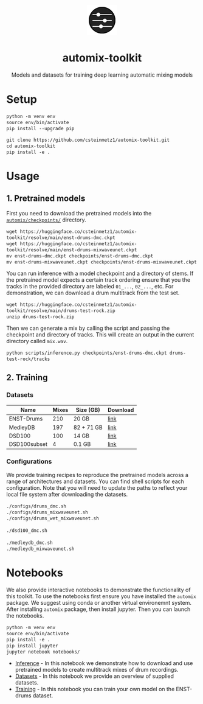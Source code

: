 <div align="center">

<img width="80px" src="docs/assets/logo.png"> 

# automix-toolkit
Models and datasets for training deep learning automatic mixing models

</div>

# Setup

```
python -m venv env 
source env/bin/activate
pip install --upgrade pip
```

```
git clone https://github.com/csteinmetz1/automix-toolkit.git
cd automix-toolkit
pip install -e . 
```

# Usage

## 1. Pretrained models

First you need to download the pretrained models into the [`automix/checkpoints/`](automix/checkpoints/) directory. 

```
wget https://huggingface.co/csteinmetz1/automix-toolkit/resolve/main/enst-drums-dmc.ckpt
wget https://huggingface.co/csteinmetz1/automix-toolkit/resolve/main/enst-drums-mixwaveunet.ckpt
mv enst-drums-dmc.ckpt checkpoints/enst-drums-dmc.ckpt
mv enst-drums-mixwaveunet.ckpt checkpoints/enst-drums-mixwaveunet.ckpt
```

You can run inference with a model checkpoint and a directory of stems.
If the pretrained model expects a certain track ordering ensure that you the 
tracks in the provided directory are labeled `01_...`, `02_...`, etc.
For demonstration, we can download a drum multitrack from the test set. 

```
wget https://huggingface.co/csteinmetz1/automix-toolkit/resolve/main/drums-test-rock.zip
unzip drums-test-rock.zip
```

Then we can generate a mix by calling the script and passing the checkpoint and directory of tracks.
This will create an output in the current directory called `mix.wav`.

```
python scripts/inference.py checkpoints/enst-drums-dmc.ckpt drums-test-rock/tracks
```

## 2. Training

### Datasets 

| Name         | Mixes | Size (GB)    | Download | 
|--------------|-------|--------------|----------|
| ENST-Drums   | 210   | 20 GB        | [link](https://perso.telecom-paristech.fr/grichard/ENST-drums/) |
| MedleyDB     | 197   | 82 + 71 GB   | [link](https://medleydb.weebly.com/) |
| DSD100       | 100   | 14 GB        | [link](http://liutkus.net/DSD100.zip) |
| DSD100subset |   4   | 0.1 GB       | [link](https://www.loria.fr/~aliutkus/DSD100subset.zip)

### Configurations

We provide training recipes to reproduce the pretrained models across a range of architectures and datasets. 
You can find shell scripts for each configuration. Note that you will need to update the paths to reflect your local file system after downloading the datasets. 

```
./configs/drums_dmc.sh
./configs/drums_mixwaveunet.sh
./configs/drums_wet_mixwaveunet.sh

./dsd100_dmc.sh

./medleydb_dmc.sh
./medleydb_mixwaveunet.sh
```

# Notebooks

We also provide interactive notebooks to demonstrate the functionality of this toolkit. 
To use the notebooks first ensure you have installed the `automix` package. We suggest using conda or another virtual environemnt system. After installing `automix` package, then install jupyter.
Then you can launch the notebooks.

```
python -m venv env 
source env/bin/activate
pip install -e .
pip install jupyter
jupyter notebook notebooks/
```

- [Inference](notebooks/inference.ipynb) - In this notebook we demonstrate how to download and use pretrained models to create multitrack mixes of drum recordings. 
- [Datasets](notebooks/datasets.ipynb) - In this notebook we provide an overview of supplied datasets.
- [Training](notebooks/training.ipynb) - In this notebook you can train your own model on the ENST-drums dataset. 
